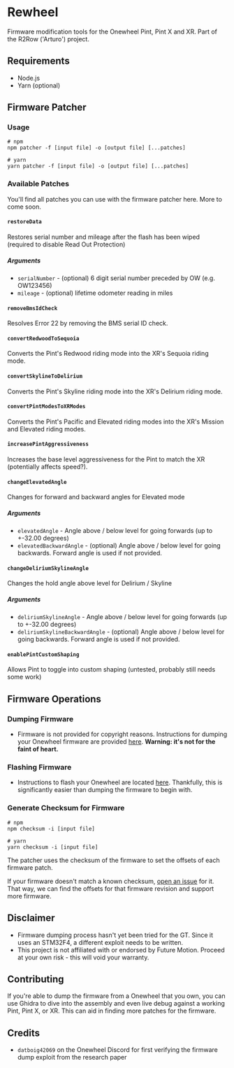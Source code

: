# Rewheel
Firmware modification tools for the Onewheel Pint, Pint X and XR. Part of the R2Row ('Arturo') project.

## Requirements
- Node.js
- Yarn (optional)

## Firmware Patcher
### Usage
```
# npm
npm patcher -f [input file] -o [output file] [...patches]

# yarn
yarn patcher -f [input file] -o [output file] [...patches]

```

### Available Patches
You'll find all patches you can use with the firmware patcher here. More to come soon.

#### `restoreData`
Restores serial number and mileage after the flash has been wiped (required to disable Read Out Protection)

##### Arguments
- `serialNumber` - (optional) 6 digit serial number preceded by OW (e.g. OW123456)
- `mileage` - (optional) lifetime odometer reading in miles

#### `removeBmsIdCheck`
Resolves Error 22 by removing the BMS serial ID check.

#### `convertRedwoodToSequoia`
Converts the Pint's Redwood riding mode into the XR's Sequoia riding mode.

#### `convertSkylineToDelirium`
Converts the Pint's Skyline riding mode into the XR's Delirium riding mode.

#### `convertPintModesToXRModes`
Converts the Pint's Pacific and Elevated riding modes into the XR's Mission and Elevated riding modes.

#### `increasePintAggressiveness`
Increases the base level aggressiveness for the Pint to match the XR (potentially affects speed?).

#### `changeElevatedAngle`
Changes for forward and backward angles for Elevated mode

##### Arguments
- `elevatedAngle` - Angle above / below level for going forwards (up to +-32.00 degrees)
- `elevatedBackwardAngle` - (optional) Angle above / below level for going backwards. Forward angle is used if not provided.

#### `changeDeliriumSkylineAngle`
Changes the hold angle above level for Delirium / Skyline

##### Arguments
- `deliriumSkylineAngle` - Angle above / below level for going forwards (up to +-32.00 degrees)
- `deliriumSkylineBackwardAngle` - (optional) Angle above / below level for going backwards. Forward angle is used if not provided.

#### `enablePintCustomShaping`
Allows Pint to toggle into custom shaping (untested, probably still needs some work)

## Firmware Operations

### Dumping Firmware
- Firmware is not provided for copyright reasons. Instructions for dumping your Onewheel firmware are provided [here](docs/DumpFirmware.md). **Warning: it's not for the faint of heart.**

### Flashing Firmware
- Instructions to flash your Onewheel are located [here](docs/FlashFirmware.md). Thankfully, this is significantly easier than dumping the firmware to begin with.

### Generate Checksum for Firmware
```
# npm
npm checksum -i [input file]

# yarn
yarn checksum -i [input file]
```

The patcher uses the checksum of the firmware to set the offsets of each firmware patch. 

If your firmware doesn't match a known checksum, [open an issue](https://github.com/outlandnish/rewheel/issues/new?assignees=&labels=new-firmware-revision&template=support-new-firmware-revision.md&title=Add+support+for+firmware+%3Crevision%3E) for it. That way, we can find the offsets for that firmware revision and support more firmware.

## Disclaimer
- Firmware dumping process hasn't yet been tried for the GT. Since it uses an STM32F4, a different exploit needs to be written.
- This project is not affiliated with or endorsed by Future Motion. Proceed at your own risk - this will void your warranty.

## Contributing
If you're able to dump the firmware from a Onewheel that you own, you can use Ghidra to dive into the assembly and even live debug against a working Pint, Pint X, or XR. This can aid in finding more patches for the firmware.

## Credits
- `datboig42069` on the Onewheel Discord for first verifying the firmware dump exploit from the research paper
